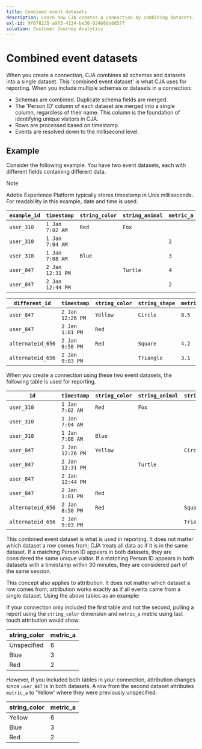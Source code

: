 ```yaml
---
title: Combined event datasets
description: Learn how CJA creates a connection by combining datasets.
exl-id: 9f678225-a9f3-4134-be38-924b8de8d57f
solution: Customer Journey Analytics
---
```


# Combined event datasets

When you create a connection, CJA combines all schemas and datasets into a single dataset. This 'combined event dataset' is what CJA uses for reporting. When you include multiple schemas or datasets in a connection:

* Schemas are combined. Duplicate schema fields are merged.
* The 'Person ID' column of each dataset are merged into a single column, regardless of their name. This column is the foundation of identifying unique visitors in CJA.
* Rows are processed based on timestamp.
* Events are resolved down to the millisecond level.

## Example

Consider the following example. You have two event datasets, each with different fields containing different data.

>[!NOTE]
>
>Adobe Experience Platform typically stores timestamp in Unix milliseconds. For readability in this example, date and time is used.

| `example_id` | `timestamp` | `string_color` | `string_animal` | `metric_a` |
| --- | --- | --- | --- | --- |
| `user_310` | `1 Jan 7:02 AM` | `Red` | `Fox` | |
| `user_310` | `1 Jan 7:04 AM` | | | `2` |
| `user_310` | `1 Jan 7:08 AM` | `Blue` | | `3` |
| `user_847` | `2 Jan 12:31 PM` | | `Turtle` | `4` |
| `user_847` | `2 Jan 12:44 PM` | | | `2` |

| `different_id` | `timestamp` | `string_color` | `string_shape` | `metric_b` |
| --- | --- | --- | --- | --- |
| `user_847` | `2 Jan 12:26 PM` | `Yellow` | `Circle` | `8.5` |
| `user_847` | `2 Jan 1:01 PM` | `Red` | | |
| `alternateid_656` | `2 Jan 8:58 PM` | `Red` | `Square` | `4.2` |
| `alternateid_656` | `2 Jan 9:03 PM` | | `Triangle` | `3.1` |

When you create a connection using these two event datasets, the following table is used for reporting.

| `id` | `timestamp` | `string_color` | `string_animal` | `string_shape` | `metric_a` | `metric_b` |
| --- | --- | --- | --- | --- | --- | --- |
| `user_310` | `1 Jan 7:02 AM` | `Red` | `Fox` | | | |
| `user_310` | `1 Jan 7:04 AM` | | | | `2` | |
| `user_310` | `1 Jan 7:08 AM` | `Blue` | | | `3` | |
| `user_847` | `2 Jan 12:26 PM` | `Yellow` | | `Circle` | | `8.5` |
| `user_847` | `2 Jan 12:31 PM` | | `Turtle` | | `4` | |
| `user_847` | `2 Jan 12:44 PM` | | | | `2` | |
| `user_847` | `2 Jan 1:01 PM` | `Red` | | | | |
| `alternateid_656` | `2 Jan 8:58 PM` | `Red` | | `Square` | | `4.2` |
| `alternateid_656` | `2 Jan 9:03 PM` | | | `Triangle` | | `3.1` |

This combined event dataset is what is used in reporting. It does not matter which dataset a row comes from; CJA treats all data as if it is in the same dataset. If a matching Person ID appears in both datasets, they are considered the same unique visitor. If a matching Person ID appears in both datasets with a timestamp within 30 minutes, they are considered part of the same session.

This concept also applies to attribution. It does not matter which dataset a row comes from; attribution works exactly as if all events came from a single dataset. Using the above tables as an example:

If your connection only included the first table and not the second, pulling a report using the `string_color` dimension and `metric_a` metric using last touch attribution would show:

| string_color | metric_a |
| --- | --- |
| Unspecified | 6 |
| Blue | 3 |
| Red | 2 |

However, if you included both tables in your connection, attribution changes since `user_847` is in both datasets. A row from the second dataset attributes `metric_a` to 'Yellow' where they were previously unspecified:

| string_color | metric_a |
| --- | --- |
| Yellow | 6 |
| Blue | 3 |
| Red | 2 |

